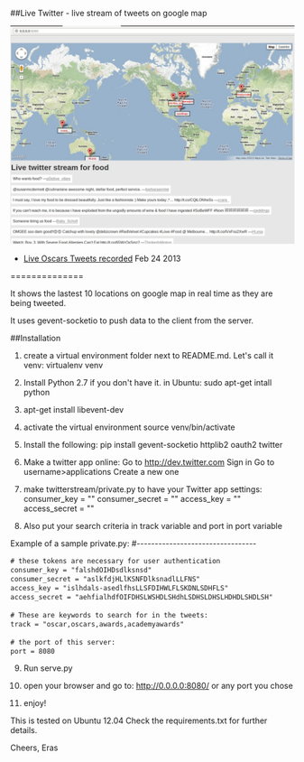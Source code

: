 ##Live Twitter - live stream of tweets on google map

![Alt text](twitter-live-screenshot.jpg "Live Tweets on google map")


* [Live Oscars Tweets recorded](http://cgtal.com/eras/live-twitter/live-twitter-oscars2.mp4) Feb 24 2013

==============

It shows the lastest 10 locations on google map in real time as they are being tweeted.

It uses gevent-socketio to push data to the client from the server.


##Installation

1. create a virtual environment folder next to README.md. Let's call it venv:
virtualenv venv

2. Install Python 2.7 if you don't have it.
in Ubuntu:
sudo apt-get intall python

3. apt-get install libevent-dev

4. activate the virtual environment
source venv/bin/activate

5. Install the following:
pip install gevent-socketio httplib2 oauth2 twitter

6. Make a twitter app online:
Go to http://dev.twitter.com
Sign in
Go to username>applications
Create a new one

7. make twitterstream/private.py to have your Twitter app settings:
consumer_key = ""
consumer_secret = ""
access_key = ""
access_secret = ""

8. Also put your search criteria in track variable and port in port variable

Example of a sample private.py:
#---------------------------------

    # these tokens are necessary for user authentication
    consumer_key = "falshdOIHDsdlksnsd"
    consumer_secret = "aslkfdjHLlKSNFDlksnadlLLFNS"
    access_key = "islhdals-asedlfhsLLSFDIHWLFLSKDNLSDHFLS"
    access_secret = "aehfialhdfOIFDHSLWSHDLSHdhLSDHSLDHSLHDHDLSHDLSH"

    # These are keywords to search for in the tweets:
    track = "oscar,oscars,awards,academyawards"

    # the port of this server:
    port = 8080


9. Run serve.py

10. open your browser and go to: http://0.0.0.0:8080/ or any port you chose

11. enjoy!


This is tested on Ubuntu 12.04
Check the requirements.txt for further details.


Cheers,
Eras

